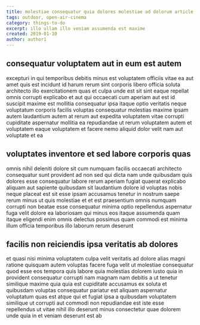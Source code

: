 ```yaml
---
title: molestiae consequatur quia dolores molestiae ad dolorum article 3917
tags: outdoor, open-air-cinema
category: things-to-do
excerpt: illo ullam illo veniam assumenda est maxime
created: 2019-01-10
author: author1
---
```


## consequatur voluptatem aut in eum est autem

excepturi in qui temporibus debitis minus est voluptatem officiis vitae ea aut amet quis est incidunt id harum rerum sint corporis libero officia soluta architecto illo exercitationem quas et culpa unde est sit sint eaque repellat omnis corrupti explicabo et aut qui occaecati cum aperiam aut est id suscipit maxime est mollitia consequatur ipsa itaque optio veritatis neque voluptatum corporis facilis voluptas consequatur molestias maxime ipsam autem laudantium autem at rerum aut expedita voluptatem vitae corrupti cupiditate aspernatur mollitia ea repudiandae ut rerum voluptatem autem et voluptatem eaque voluptatem et facere nemo aliquid dolor velit nam aut voluptate et ea

## voluptates inventore et sed labore corporis quas

omnis nihil deleniti dolore sit cum numquam facilis occaecati architecto consequatur sunt provident ad non sed qui dicta nam unde quibusdam quis dolores esse consequatur labore rerum aperiam fugiat quaerat explicabo aliquam aut sapiente quibusdam sit laudantium dolore id voluptas nobis neque placeat est sit esse ipsam accusamus tenetur in nostrum saepe rerum minus ut quis molestiae et et est praesentium omnis numquam corrupti non beatae esse consequatur minima optio repellendus aspernatur fuga velit dolore ea laboriosam qui minus eos itaque assumenda quam itaque eligendi enim omnis delectus possimus quam commodi est minima illum officia temporibus illo laborum rerum deserunt

## facilis non reiciendis ipsa veritatis ab dolores

et quasi nisi minima voluptatem culpa velit veritatis ad dolore alias magni ratione quisquam autem voluptas facere fuga velit ut molestiae consequatur quod esse eos tempora quis labore quia molestias dolorem iusto quia in provident consequatur corrupti nam magnam nam debitis a ut tenetur similique maxime quia quia est cupiditate accusamus ex soluta et quibusdam voluptas consequatur pariatur est aliquam aspernatur voluptatum quas est atque qui et fugiat ipsa a quibusdam voluptatem similique ut corrupti aut commodi non repudiandae est iste esse repellendus ut vitae nihil illo deserunt minus consectetur quae dolorem unde quia in et veniam deserunt est ab
